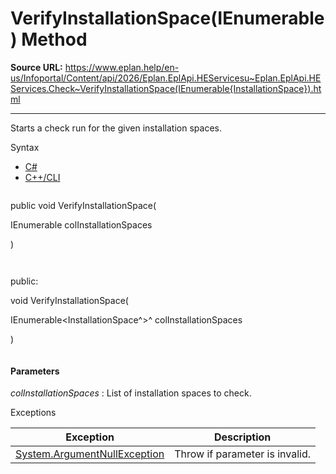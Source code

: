 # VerifyInstallationSpace(IEnumerable<InstallationSpace>) Method

**Source URL:** https://www.eplan.help/en-us/Infoportal/Content/api/2026/Eplan.EplApi.HEServicesu~Eplan.EplApi.HEServices.Check~VerifyInstallationSpace(IEnumerable{InstallationSpace}).html

---

Starts a check run for the given installation spaces.

Syntax

- [C#](#i-syntax-CS)
- [C++/CLI](#i-syntax-CPP2005)

```
```
public void VerifyInstallationSpace( 

   IEnumerable<InstallationSpace> colInstallationSpaces

)
```
```

```
```
public:

void VerifyInstallationSpace( 

   IEnumerable<InstallationSpace^>^ colInstallationSpaces

)
```
```

#### Parameters

*colInstallationSpaces*
:   List of installation spaces to check.

Exceptions

| Exception | Description |
| --- | --- |
| [System.ArgumentNullException](#) | Throw if parameter is invalid. |
